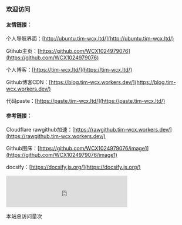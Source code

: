 ### 欢迎访问

#### 友情链接：

个人导航界面：[http://ubuntu.tim-wcx.ltd/](http://ubuntu.tim-wcx.ltd/)

Gtihub主页：[https://github.com/WCX1024979076](https://github.com/WCX1024979076)

个人博客：[https://tim-wcx.ltd/](https://tim-wcx.ltd/)

Github博客CDN：[https://blog.tim-wcx.workers.dev/](https://blog.tim-wcx.workers.dev/)

代码paste：[https://paste.tim-wcx.ltd/](https://paste.tim-wcx.ltd/)

#### 参考链接：

Cloudflare rawgithub加速：[https://rawgithub.tim-wcx.workers.dev/](https://rawgithub.tim-wcx.workers.dev/)

Github图床：[https://github.com/WCX1024979076/image1](https://github.com/WCX1024979076/image1)

docsify：[https://docsify.js.org/](https://docsify.js.org/)

<iframe frameborder="no" border="0" marginwidth="0" marginheight="0" width=330 height=86 src="https://music.163.com/outchain/player?type=2&id=1901371647&auto=0&height=66"></iframe>

<span id="busuanzi_container_site_pv">本站总访问量<span id="busuanzi_value_site_pv"></span>次</span>

<span id="busuanzi_container_site_uv" style="display:none">本站访客数<span id="busuanzi_value_site_uv"></span>人

<script async src="https://busuanzi.ibruce.info/busuanzi/2.3/busuanzi.pure.mini.js"></script>
